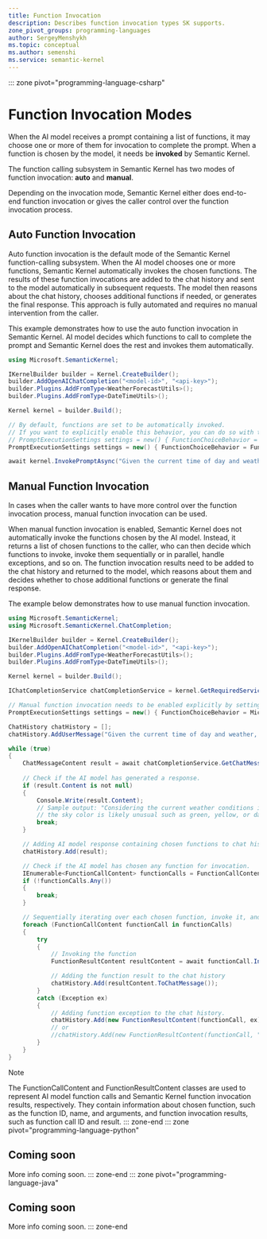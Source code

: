 ```yaml
---
title: Function Invocation
description: Describes function invocation types SK supports.
zone_pivot_groups: programming-languages
author: SergeyMenshykh
ms.topic: conceptual
ms.author: semenshi
ms.service: semantic-kernel
---
```

::: zone pivot="programming-language-csharp"
# Function Invocation Modes
When the AI model receives a prompt containing a list of functions, it may choose one or more of them for invocation to complete the prompt. When a function is chosen by the model, it needs be **invoked** by Semantic Kernel.

The function calling subsystem in Semantic Kernel has two modes of function invocation: **auto** and **manual**. 

Depending on the invocation mode, Semantic Kernel either does end-to-end function invocation or gives the caller control over the function invocation process.

## Auto Function Invocation
Auto function invocation is the default mode of the Semantic Kernel function-calling subsystem. When the AI model chooses one or more functions, Semantic Kernel automatically invokes the chosen functions. 
The results of these function invocations are added to the chat history and sent to the model automatically in subsequent requests. 
The model then reasons about the chat history, chooses additional functions if needed, or generates the final response. 
This approach is fully automated and requires no manual intervention from the caller.

This example demonstrates how to use the auto function invocation in Semantic Kernel. AI model decides which functions to call to complete the prompt and Semantic Kernel does the rest and invokes them automatically.
```csharp
using Microsoft.SemanticKernel;

IKernelBuilder builder = Kernel.CreateBuilder(); 
builder.AddOpenAIChatCompletion("<model-id>", "<api-key>");
builder.Plugins.AddFromType<WeatherForecastUtils>();
builder.Plugins.AddFromType<DateTimeUtils>(); 

Kernel kernel = builder.Build();

// By default, functions are set to be automatically invoked.  
// If you want to explicitly enable this behavior, you can do so with the following code:  
// PromptExecutionSettings settings = new() { FunctionChoiceBehavior = FunctionChoiceBehavior.Auto(autoInvoke: true) };  
PromptExecutionSettings settings = new() { FunctionChoiceBehavior = FunctionChoiceBehavior.Auto() }; 

await kernel.InvokePromptAsync("Given the current time of day and weather, what is the likely color of the sky in Boston?", new(settings));
```

## Manual Function Invocation
In cases when the caller wants to have more control over the function invocation process, manual function invocation can be used. 

When manual function invocation is enabled, Semantic Kernel does not automatically invoke the functions chosen by the AI model. 
Instead, it returns a list of chosen functions to the caller, who can then decide which functions to invoke, invoke them sequentially or in parallel, handle exceptions, and so on. 
The function invocation results need to be added to the chat history and returned to the model, which reasons about them and decides whether to chose additional functions or generate the final response.

The example below demonstrates how to use manual function invocation.
```csharp
using Microsoft.SemanticKernel;
using Microsoft.SemanticKernel.ChatCompletion;

IKernelBuilder builder = Kernel.CreateBuilder(); 
builder.AddOpenAIChatCompletion("<model-id>", "<api-key>");
builder.Plugins.AddFromType<WeatherForecastUtils>();
builder.Plugins.AddFromType<DateTimeUtils>(); 

Kernel kernel = builder.Build();

IChatCompletionService chatCompletionService = kernel.GetRequiredService<IChatCompletionService>();

// Manual function invocation needs to be enabled explicitly by setting autoInvoke to false.
PromptExecutionSettings settings = new() { FunctionChoiceBehavior = Microsoft.SemanticKernel.FunctionChoiceBehavior.Auto(autoInvoke: false) };

ChatHistory chatHistory = [];
chatHistory.AddUserMessage("Given the current time of day and weather, what is the likely color of the sky in Boston?");

while (true)
{
    ChatMessageContent result = await chatCompletionService.GetChatMessageContentAsync(chatHistory, settings, kernel);
    
    // Check if the AI model has generated a response.
    if (result.Content is not null)
    {
        Console.Write(result.Content);
        // Sample output: "Considering the current weather conditions in Boston with a tornado watch in effect resulting in potential severe thunderstorms,
        // the sky color is likely unusual such as green, yellow, or dark gray. Please stay safe and follow instructions from local authorities."
        break;
    }

    // Adding AI model response containing chosen functions to chat history as it's required by the models to preserve the context.
    chatHistory.Add(result); 

    // Check if the AI model has chosen any function for invocation.
    IEnumerable<FunctionCallContent> functionCalls = FunctionCallContent.GetFunctionCalls(result);
    if (!functionCalls.Any())
    {
        break;
    }

    // Sequentially iterating over each chosen function, invoke it, and add the result to the chat history.
    foreach (FunctionCallContent functionCall in functionCalls)
    {
        try
        {
            // Invoking the function
            FunctionResultContent resultContent = await functionCall.InvokeAsync(kernel);

            // Adding the function result to the chat history
            chatHistory.Add(resultContent.ToChatMessage());
        }
        catch (Exception ex)
        {
            // Adding function exception to the chat history.
            chatHistory.Add(new FunctionResultContent(functionCall, ex).ToChatMessage());
            // or
            //chatHistory.Add(new FunctionResultContent(functionCall, "Error details that the AI model can reason about.").ToChatMessage());
        }
    }
}

```
> [!NOTE]
> The FunctionCallContent and FunctionResultContent classes are used to represent AI model function calls and Semantic Kernel function invocation results, respectively. 
> They contain information about chosen function, such as the function ID, name, and arguments, and function invocation results, such as function call ID and result.
::: zone-end
::: zone pivot="programming-language-python"
## Coming soon
More info coming soon.
::: zone-end
::: zone pivot="programming-language-java"
## Coming soon
More info coming soon.
::: zone-end